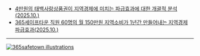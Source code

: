 * [4만원의 태백사랑상품권이 지역경제에 미치는 파급효과에 대한 개괄적 분석(2025.10.)](economic_impact_of_40000_taebaek_gift_certificate.md)
* [365세이프타운 직원 60명의 월 150만원 지역소비가 1년간 만들어내는 지역경제 파급효과(2025.10.)](annual_economic_impact_of_safetown_employee_local_spending.md)

---

[![365safetown illustrations](https://upload.wikimedia.org/wikipedia/commons/thumb/a/ac/365safetown_illustration_night_%EB%B0%A4%28%EC%88%98%EC%A0%95%29.jpg/512px-365safetown_illustration_night_%EB%B0%A4%28%EC%88%98%EC%A0%95%29.jpg?20250930233257)](https://commons.wikimedia.org/wiki/File:365safetown_illustration_night_%EB%B0%A4(%EC%88%98%EC%A0%95).jpg "Choikwangmo25, CC0, via Wikimedia Commons")
